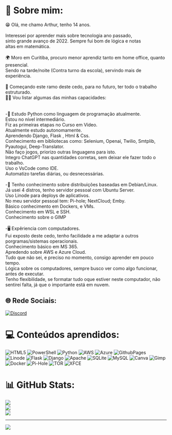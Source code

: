 # 💫 Sobre mim:
😁 Olá, me chamo Arthur, tenho 14 anos.<br><br>Interessei por aprender mais sobre tecnologia ano passado,<br>sinto grande avanço de 2022. Sempre fui bom de lógica e notas<br>altas em matemática.<br><br>🌍 Moro em Curitiba, procuro menor aprendiz tanto em home office, quanto presencial.<br>Sendo na tarde/noite (Contra turno da escola), servindo mais de experiência.  <br><br>💼 Começando este ramo deste cedo, para no futuro, ter todo o trabalho estruturado.<br>👨‍🔬 Vou listar algumas das minhas capacidades:<br><br><br>-🐍 Estudo Python como linguagem de programação atualmente.<br>Estou no nível intermediário.<br>Fiz as primeiras etapas no Curso em Vídeo.<br>Atualmente estudo autonomamente.<br>Aprendendo Django, Flask , Html & Css.<br>Conhecimento em bibliotecas como: Selenium, Openai, Twilio, Smtplib, Pyautogui, Deep-Translator.<br>Não faço jogos, priorizo outras linguagens para isto.<br>Integro ChatGPT nas quantidades corretas, sem deixar ele fazer todo o trabalho.<br>Uso o VsCode como IDE.<br>Automatizo tarefas diárias, ou desnecessárias.<br><br>-🐧 Tenho conhecimento sobre distribuições baseadas em Debian/Linux.<br>Já usei 4 distros, tenho servidor pessoal com Ubuntu Server.<br>Uso Linode para deploys de aplicativos.<br>No meu servidor pessoal tem: Pi-hole; NextCloud; Emby.<br>Básico conhecimento em Dockers, e VMs.<br>Conhecimento em WSL e SSH.<br>Conhecimento sobre o GIMP<br><br>-🖥 Expêriencia com computadores.<br>Fui exposto deste cedo, tenho facilidade a me adaptar a outros porgramas/sistemas operacionais.<br>Conhecimento básico em MS 365.<br>Apredendo sobre AWS e Azure Cloud.<br>Tudo que não sei, e preciso no momento, consigo aprender em pouco tempo.<br>Lógica sobre os computadores, sempre busco ver como algo funcionar, antes de executar.<br>Tenho flexibilidade, se formatar tudo oque estiver neste computador, não sentirei falta, já que o  importante está em nuvem.


## 🌐 Rede Sociais:
[![Discord](https://img.shields.io/badge/Discord-%237289DA.svg?logo=discord&logoColor=white)](https://discord.gg/arthur.speziali) 

# 💻 Conteúdos aprendidos:
![HTML5](https://img.shields.io/badge/html5-%23E34F26.svg?style=for-the-badge&logo=html5&logoColor=white) ![PowerShell](https://img.shields.io/badge/PowerShell-%235391FE.svg?style=for-the-badge&logo=powershell&logoColor=white) ![Python](https://img.shields.io/badge/python-3670A0?style=for-the-badge&logo=python&logoColor=ffdd54) ![AWS](https://img.shields.io/badge/AWS-%23FF9900.svg?style=for-the-badge&logo=amazon-aws&logoColor=white) ![Azure](https://img.shields.io/badge/azure-%230072C6.svg?style=for-the-badge&logo=microsoftazure&logoColor=white) ![GithubPages](https://img.shields.io/badge/github%20pages-121013?style=for-the-badge&logo=github&logoColor=white) ![Linode](https://img.shields.io/badge/linode-00A95C?style=for-the-badge&logo=linode&logoColor=white) ![Flask](https://img.shields.io/badge/flask-%23000.svg?style=for-the-badge&logo=flask&logoColor=white) ![Django](https://img.shields.io/badge/django-%23092E20.svg?style=for-the-badge&logo=django&logoColor=white) ![Apache](https://img.shields.io/badge/apache-%23D42029.svg?style=for-the-badge&logo=apache&logoColor=white) ![SQLite](https://img.shields.io/badge/sqlite-%2307405e.svg?style=for-the-badge&logo=sqlite&logoColor=white) ![MySQL](https://img.shields.io/badge/mysql-%2300000f.svg?style=for-the-badge&logo=mysql&logoColor=white) ![Canva](https://img.shields.io/badge/Canva-%2300C4CC.svg?style=for-the-badge&logo=Canva&logoColor=white) ![Gimp](https://img.shields.io/badge/Gimp-657D8B?style=for-the-badge&logo=gimp&logoColor=FFFFFF) ![Docker](https://img.shields.io/badge/docker-%230db7ed.svg?style=for-the-badge&logo=docker&logoColor=white) ![Pi-Hole](https://img.shields.io/badge/pihole-%2396060C.svg?style=for-the-badge&logo=pi-hole&logoColor=white) ![TOR](https://img.shields.io/badge/tor-%237E4798.svg?style=for-the-badge&logo=tor-project&logoColor=white) ![XFCE](https://img.shields.io/badge/XFCE-%232284F2.svg?style=for-the-badge&logo=xfce&logoColor=white)
# 📊 GitHub Stats:
![](https://github-readme-stats.vercel.app/api?username=ArthurSpeziali&theme=tokyonight&hide_border=false&include_all_commits=false&count_private=false)<br/>
![](https://github-readme-streak-stats.herokuapp.com/?user=ArthurSpeziali&theme=tokyonight&hide_border=false)<br/>
![](https://github-readme-stats.vercel.app/api/top-langs/?username=ArthurSpeziali&theme=tokyonight&hide_border=false&include_all_commits=false&count_private=false&layout=compact)

---
[![](https://visitcount.itsvg.in/api?id=ArthurSpeziali&icon=0&color=0)](https://visitcount.itsvg.in)

